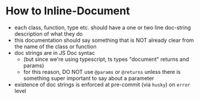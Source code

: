 # How to Inline-Document 

- each class, function, type etc. should have a one or two line doc-string description of what they do
- this documentation should say something that is NOT already clear from the name of the class or function
- doc strings are in JS Doc syntac
  -  (but since we're using typescript, ts types "document" returns and params) 
  -  for this reason, DO NOT use `@params` or `@returns` unless there is something super important to say about a parameter
-  existence of doc strings is enforced at pre-commit (via `husky`) on `error` level